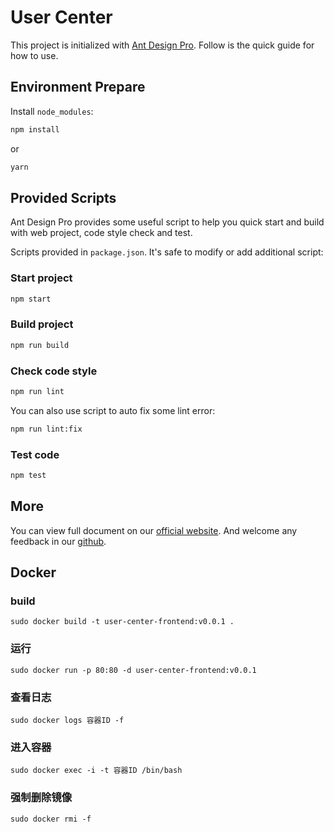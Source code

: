 # User Center

This project is initialized with [Ant Design Pro](https://pro.ant.design). Follow is the quick guide for how to use.

## Environment Prepare

Install `node_modules`:

```bash
npm install
```

or

```bash
yarn
```

## Provided Scripts

Ant Design Pro provides some useful script to help you quick start and build with web project, code style check and test.

Scripts provided in `package.json`. It's safe to modify or add additional script:

### Start project

```bash
npm start
```

### Build project

```bash
npm run build
```

### Check code style

```bash
npm run lint
```

You can also use script to auto fix some lint error:

```bash
npm run lint:fix
```

### Test code

```bash
npm test
```

## More

You can view full document on our [official website](https://pro.ant.design). And welcome any feedback in our [github](https://github.com/ant-design/ant-design-pro).

## Docker

### build

```
sudo docker build -t user-center-frontend:v0.0.1 .
```

### 运行

```
sudo docker run -p 80:80 -d user-center-frontend:v0.0.1
```

### 查看日志

```
sudo docker logs 容器ID -f
```

### 进入容器

```
sudo docker exec -i -t 容器ID /bin/bash
```

### 强制删除镜像

```
sudo docker rmi -f
```
